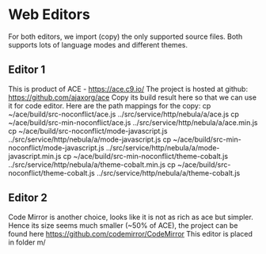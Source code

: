 # Web Editors
For both editors, we import (copy) the only supported source files. Both supports lots of language modes and different themes. 


## Editor 1
This is product of ACE - https://ace.c9.io/
The project is hosted at github: https://github.com/ajaxorg/ace
Copy its build result here so that we can use it for code editor.
Here are the path mappings for the copy:
cp ~/ace/build/src-noconflict/ace.js ../src/service/http/nebula/a/ace.js
cp ~/ace/build/src-min-noconflict/ace.js ../src/service/http/nebula/a/ace.min.js
cp ~/ace/build/src-noconflict/mode-javascript.js ../src/service/http/nebula/a/mode-javascript.js
cp ~/ace/build/src-min-noconflict/mode-javascript.js ../src/service/http/nebula/a/mode-javascript.min.js
cp ~/ace/build/src-min-noconflict/theme-cobalt.js ../src/service/http/nebula/a/theme-cobalt.min.js
cp ~/ace/build/src-noconflict/theme-cobalt.js ../src/service/http/nebula/a/theme-cobalt.js

## Editor 2
Code Mirror is another choice, looks like it is not as rich as ace but simpler.
Hence its size seems much smaller (~50% of ACE), the project can be found here https://github.com/codemirror/CodeMirror
This editor is placed in folder m/
